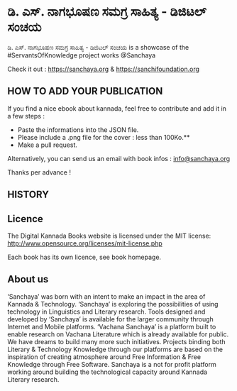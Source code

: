 # ಡಿ. ಎಸ್. ನಾಗಭೂಷಣ ಸಮಗ್ರ ಸಾಹಿತ್ಯ - ಡಿಜಿಟಲ್ ಸಂಚಯ

ಡಿ. ಎಸ್. ನಾಗಭೂಷಣ ಸಮಗ್ರ ಸಾಹಿತ್ಯ - ಡಿಜಿಟಲ್ ಸಂಚಯ is a showcase of the #ServantsOfKnowledge project works @Sanchaya

Check it out : https://sanchaya.org & https://sanchifoundation.org

## HOW TO ADD YOUR PUBLICATION

If you find a nice ebook about kannada, feel free to contribute and add it in a few steps :

- Paste the informations into the JSON file.
- Please include a .png file for the cover : less than 100Ko.**
- Make a pull request.

Alternatively, you can send us an email with book infos : info@sanchaya.org

Thanks per advance !

## HISTORY


## Licence

The Digital Kannada Books website is licensed under the MIT license: http://www.opensource.org/licenses/mit-license.php

Each book has its own licence, see book homepage.

## About us
‘Sanchaya’ was born with an intent to make an impact in the area of Kannada & Technology. ‘Sanchaya’ is exploring the possibilities of using technology in Linguistics and Literary research. Tools designed and developed by ‘Sanchaya’ is available for the larger community through Internet and Mobile platforms. ‘Vachana Sanchaya’ is a platform built to enable research on Vachana Literature which is already available for public. We have dreams to build many more such initiatives. Projects binding both Literary & Technology Knowledge through our platforms are based on the inspiration of creating atmosphere around Free Information & Free Knowledge through Free Software. Sanchaya is a not for profit platform working around building the technological capacity around Kannada Literary research.
